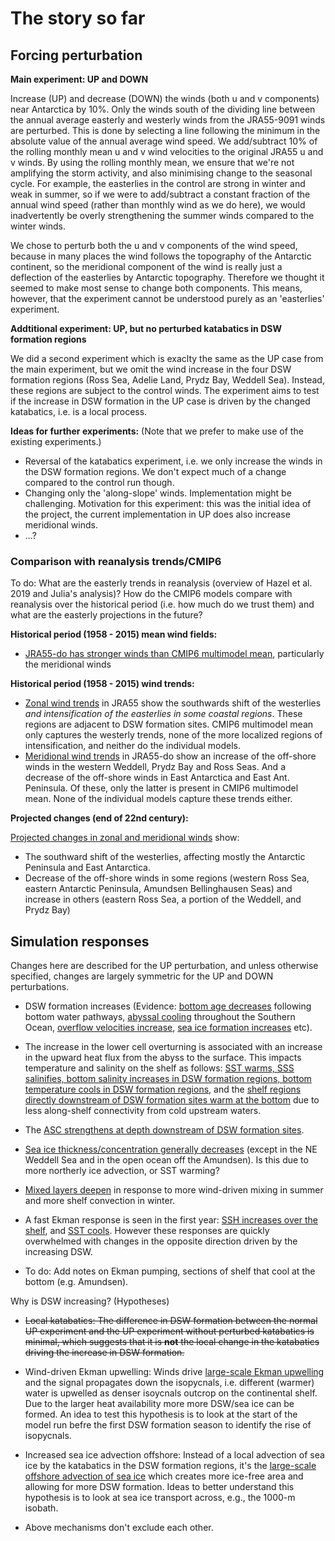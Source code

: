 # The story so far

## Forcing perturbation

**Main experiment: UP and DOWN**

Increase (UP) and decrease (DOWN) the winds (both u and v components) near Antarctica by 10%. Only the winds south of the dividing line between the annual average easterly and westerly winds from the JRA55-9091 winds are perturbed. This is done by selecting a line following the minimum in the absolute value of the annual average wind speed. We add/subtract 10% of the rolling monthly mean u and v wind velocities to the original JRA55 u and v winds. By using the rolling monthly mean, we ensure that we're not amplifying the storm activity, and also minimising change to the seasonal cycle. For example, the easterlies in the control are strong in winter and weak in summer, so if we were to add/subtract a constant fraction of the annual wind speed (rather than monthly wind as we do here), we would inadvertently be overly strengthening the summer winds compared to the winter winds.

We chose to perturb both the u and v components of the wind speed, because in many places the wind follows the topography of the Antarctic continent, so the meridional component of the wind is really just a deflection of the easterlies by Antarctic topography. Therefore we thought it seemed to make most sense to change both components. This means, however, that the experiment cannot be understood purely as an 'easterlies' experiment.

**Addtitional experiment: UP, but no perturbed katabatics in DSW formation regions**

We did a second experiment which is exaclty the same as the UP case from the main experiment, but we omit the wind increase in the four DSW formation regions (Ross Sea, Adelie Land, Prydz Bay, Weddell Sea). Instead, these regions are subject to the control winds. The experiment aims to test if the increase in DSW formation in the UP case is driven by the changed katabatics, i.e. is a local process.

**Ideas for further experiments:** (Note that we prefer to make use of the existing experiments.)
  * Reversal of the katabatics experiment, i.e. we only increase the winds in the DSW formation regions. We don't expect much of a change compared to the control run though.
  * Changing only the 'along-slope' winds. Implementation might be challenging. Motivation for this experiment: this was the initial idea of the project, the current implementation in UP does also increase meridional winds.
  * ...?

### Comparison with reanalysis trends/CMIP6

To do: What are the easterly trends in reanalysis (overview of Hazel et al. 2019 and Julia's analysis)? How do the CMIP6 models compare with reanalysis over the historical period (i.e. how much do we trust them) and what are the easterly projections in the future?

**Historical period (1958 - 2015) mean wind fields:**
  * [JRA55-do has stronger winds than CMIP6 multimodel mean](https://github.com/adele157/easterlies-collaborative-project/issues/12#issuecomment-897213042), particularly the meridional winds 

**Historical period (1958 - 2015) wind trends:**
 *  [Zonal wind trends](https://github.com/adele157/easterlies-collaborative-project/issues/12#issuecomment-897213042) in JRA55 show the southwards shift of the westerlies *and intensification of the easterlies in some coastal regions*. These regions are adjacent to DSW formation sites. CMIP6 multimodel mean only captures the westerly trends, none of the more localized regions of intensification, and neither do the individual models.
 *  [Meridional wind trends](https://github.com/adele157/easterlies-collaborative-project/issues/12#issuecomment-897213042) in JRA55-do show an increase of the off-shore winds in the western Weddell, Prydz Bay and Ross Seas. And a decrease of the off-shore winds in East Antarctica and East Ant. Peninsula. Of these, only the latter is present in CMIP6 multimodel mean. None of the individual models capture these trends either.

**Projected changes (end of 22nd century):**

[Projected changes in zonal and meridional winds](https://github.com/adele157/easterlies-collaborative-project/issues/12#issuecomment-897282904) show:

  * The southward shift of the westerlies, affecting mostly the Antarctic Peninsula and East Antarctica.
  * Decrease of the off-shore winds in some regions (western Ross Sea, eastern Antarctic Peninsula, Amundsen Bellinghausen Seas) and increase in others (eastern Ross Sea, a portion of the Weddell, and Prydz Bay)

## Simulation responses

Changes here are described for the UP perturbation, and unless otherwise specified, changes are largely symmetric for the UP and DOWN perturbations.

  * DSW formation increases (Evidence: [bottom age decreases](https://github.com/adele157/easterlies-collaborative-project/issues/11#issuecomment-880288513) following bottom water pathways, [abyssal cooling](https://github.com/adele157/easterlies-collaborative-project/issues/4#issuecomment-875259285) throughout the Southern Ocean,  [overflow velocities increase](https://github.com/adele157/easterlies-collaborative-project/issues/7#issuecomment-876866344), [sea ice formation increases](https://github.com/adele157/easterlies-collaborative-project/issues/10#issuecomment-877990121) etc).
  
  * The increase in the lower cell overturning is associated with an increase in the upward heat flux from the abyss to the surface. This impacts temperature and salinity on the shelf as follows: [SST warms, SSS salinifies, bottom salinity increases in DSW formation regions, bottom temperature cools in DSW formation regions](https://github.com/adele157/easterlies-collaborative-project/issues/4#issuecomment-875259285), and the [shelf regions directly downstream of DSW formation sites warm at the bottom](https://github.com/adele157/easterlies-collaborative-project/issues/16#issuecomment-884591714) due to less along-shelf connectivity from cold upstream waters.
  
  * The [ASC strengthens at depth downstream of DSW formation sites](https://github.com/adele157/easterlies-collaborative-project/issues/7#issuecomment-876146351).
  
  * [Sea ice thickness/concentration generally decreases](https://github.com/adele157/easterlies-collaborative-project/issues/10#issuecomment-875248868) (except in the NE Weddell Sea and in the open ocean off the Amundsen). Is this due to more northerly ice advection, or SST warming?
  
  * [Mixed layers deepen](https://github.com/adele157/easterlies-collaborative-project/issues/14#issuecomment-877979016) in response to more wind-driven mixing in summer and more shelf convection in winter.
  
  * A fast Ekman response is seen in the first year: [SSH increases over the shelf](https://github.com/adele157/easterlies-collaborative-project/issues/23#issuecomment-893299741), and [SST cools](https://github.com/adele157/easterlies-collaborative-project/issues/4#issuecomment-880263337). However these responses are quickly overwhelmed with changes in the opposite direction driven by the increasing DSW.
  
  * To do: Add notes on Ekman pumping, sections of shelf that cool at the bottom (e.g. Amundsen).

Why is DSW increasing? (Hypotheses)

  * <del>Local katabatics: The difference in DSW formation between the normal UP experiment and the UP experiment without perturbed katabatics is minimal, which suggests that it is **not** the local change in the katabatics driving the increase in DSW formation. 

  * Wind-driven Ekman upwelling: Winds drive [large-scale Ekman upwelling](https://github.com/adele157/easterlies-collaborative-project/issues/20) and the signal propagates down the isopycnals, i.e. different (warmer) water is upwelled as denser isoycnals outcrop on the continental shelf. Due to the larger heat availability more more DSW/sea ice can be formed. An idea to test this hypothesis is to look at the start of the model run befre the first DSW formation season to identify the rise of isopycnals.

  * Increased sea ice advection offshore: Instead of a local advection of sea ice by the katabatics in the DSW formation regions, it's the [large-scale offshore advection of sea ice](https://github.com/adele157/easterlies-collaborative-project/issues/10) which creates more ice-free area and allowing for more DSW formation. Ideas to better understand this hypothesis is to look at sea ice transport across, e.g., the 1000-m isobath.

  * Above mechanisms don't exclude each other.
